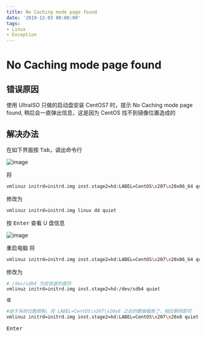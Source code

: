 ```yaml
---
title: No Caching mode page found
date: '2019-12-03 00:00:00'
tags:
- Linux
- Exception
---
```

# No Caching mode page found

## 错误原因
使用 UltraISO 只做的启动盘安装 CentOS7 时，提示 No Caching mode page found, 稍后会一直弹出信息，这是因为 CentOS 找不到镜像位置造成的

## 解决办法

在如下界面按 <kbd>Tab</kbd>，调出命令行

![image](https://gitee.com/swang-harbin/pic-bed/raw/master/images/2021/20210609142955.png)

将
```bash
vmlinuz initrd=initrd.img inst.stage2=hd:LABEL=CentOS\x207\x20x86_64 quiet
```
修改为
```bash
vmlinuz initrd=initrd.img linux dd quiet
```
按 <kbd>Enter</kbd> 查看 U 盘信息

![image](https://gitee.com/swang-harbin/pic-bed/raw/master/images/2021/20210609142958.png)

重启电脑
将

```bash
vmlinuz initrd=initrd.img inst.stage2=hd:LABEL=CentOS\x207\x20x86_64 quiet
```
修改为

```bash
# /dev/sdb4 为安装盘的盘符
vmlinuz initrd=initrd.img inst.stage2=hd:/dev/sdb4 quiet

或

#由于系统位数限制，将 LABEL=CentOS\x207\x20x8 之后的数据截断了，相应删除即可
vmlinuz initrd=initrd.img inst.stage2=hd:LABEL=CentOS\x207\x20x8 quiet
```
<kbd>Enter</kbd>

